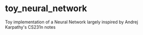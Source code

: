 # toy_neural_network
Toy implementation of a Neural Network largely inspired by Andrej Karpathy's CS231n notes
